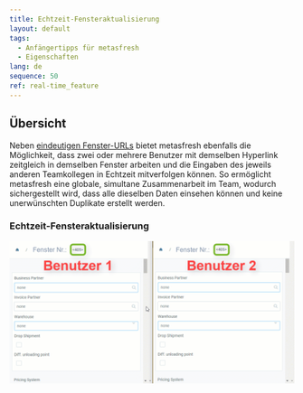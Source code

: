 ```yaml
---
title: Echtzeit-Fensteraktualisierung
layout: default
tags:
  - Anfängertipps für metasfresh
  - Eigenschaften
lang: de
sequence: 50
ref: real-time_feature
---
```


## Übersicht
Neben [eindeutigen Fenster-URLs](Eindeutige_Fenster_URLs) bietet metasfresh ebenfalls die Möglichkeit, dass zwei oder mehrere Benutzer mit demselben Hyperlink zeitgleich in demselben Fenster arbeiten und die Eingaben des jeweils anderen Teamkollegen in Echtzeit mitverfolgen können.
So ermöglicht metasfresh eine globale, simultane Zusammenarbeit im Team, wodurch sichergestellt wird, dass alle dieselben Daten einsehen können und keine unerwünschten Duplikate erstellt werden.

### Echtzeit-Fensteraktualisierung
![](assets/Echtzeit_Feature.gif)
